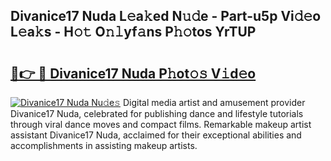 ## Divanice17 Nuda L𝚎a𝚔ed N𝚞𝚍e - Part-u5p Vi𝚍𝚎o L𝚎a𝚔s - H𝚘𝚝 O𝚗𝚕yf𝚊ns P𝚑𝚘tos YrTUP

# <h2><a href="http://kf2tsf.oniu.top/?m=Divanice17+Nuda">🔗👉 🔴 Divanice17 Nuda P𝚑ot𝚘𝚜 V𝚒d𝚎o</a></h2>

[![Divanice17 Nuda Nu𝚍e𝚜](https://i.imgur.com/0qMVB7G.gif)](http://kf2tsf.oniu.top/?m=Divanice17+Nuda)
Digital media artist and amusement provider Divanice17 Nuda, celebrated for publishing dance and lifestyle tutorials through viral dance moves and compact films. Remarkable makeup artist assistant Divanice17 Nuda, acclaimed for their exceptional abilities and accomplishments in assisting makeup artists.  

